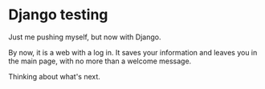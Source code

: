 # Django testing

Just me pushing myself, but now with Django.

By now, it is a web with a log in. It saves your information and leaves you in the main page, with no more than a welcome message.

Thinking about what's next.
